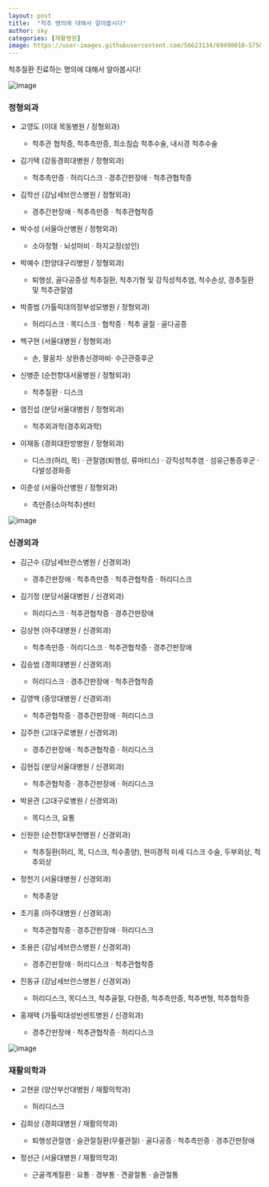 ```yaml
---
layout: post
title:  "척추 명의에 대해서 알아봅시다"
author: sky
categories: [재활병원]
image: https://user-images.githubusercontent.com/56623134/69490010-57583980-0ec4-11ea-8d9d-95b22d9b9132.png
---
```


척추질환 진료하는 명의에 대해서 알아봅시다!


![image](https://user-images.githubusercontent.com/56623134/69490052-1f9dc180-0ec5-11ea-9619-8416634d901c.png)

### 정형외과

- 고영도 (이대 목동병원 / 정형외과)
  - 척추관 협착증, 척추측만증, 최소침습 척추수술, 내시경 척추수술

- 김기택 (강동경희대병원 / 정형외과)
  - 척추측만증 · 허리디스크 · 경추간판장애 · 척추관협착증

- 김학선 (강남세브란스병원 / 정형외과)
  - 경추간판장애 · 척추측만증 · 척추관협착증

- 박수성 (서울아산병원 / 정형외과)
  - 소아정형 · 뇌성마비 · 하지교정(성인)

- 박예수 (한양대구리병원 / 정형외과)
  - 퇴행성, 골다공증성 척추질환, 척추기형 및 강직성척추염, 척수손상, 경추질환 및 척추관절염

- 박종범 (가톨릭대의정부성모병원 / 정형외과)
  - 허리디스크 · 목디스크 · 협착증 · 척추 골절 · 골다공증

- 백구현 (서울대병원 / 정형외과)
  - 손, 팔꿈치· 상완총신경마비· 수근관증후군

- 신병준 (순천향대서울병원 / 정형외과)
  - 척추질환 · 디스크

- 염진섭 (분당서울대병원 / 정형외과)
  - 척추외과학(경추외과학)

- 이재동 (경희대한방병원 / 정형외과)
  - 디스크(허리, 목) · 관절염(퇴행성, 류마티스) · 강직성척추염 · 섬유근통증후군 · 다발성경화증

- 이춘성 (서울아산병원 / 정형외과)
  - 측만증(소아척추)센터



![image](https://user-images.githubusercontent.com/56623134/69489815-cbdda900-0ec1-11ea-9e52-41bbaed45138.png)

### 신경외과

- 김근수 (강남세브란스병원 / 신경외과)
  - 경추간판장애 · 척추측만증 · 척추관협착증 · 허리디스크

- 김기정 (분당서울대병원 / 신경외과)
  - 허리디스크 · 척추관협착증 · 경추간판장애

- 김상현 (아주대병원 / 신경외과)
  - 척추측만증 · 허리디스크 · 척추관협착증 · 경추간판장애

- 김승범 (경희대병원 / 신경외과)
  - 허리디스크 · 경추간판장애 · 척추관협착증

- 김영백 (중앙대병원 / 신경외과)
  - 척추관협착증 · 경추간판장애 · 허리디스크

- 김주한 (고대구로병원 / 신경외과)
  - 경추간판장애 · 척추관협착증 · 허리디스크

- 김현집 (분당서울대병원 / 신경외과)
  - 척추관협착증 · 경추간판장애 · 허리디스크

- 박윤관 (고대구로병원 / 신경외과)
  - 목디스크, 요통

- 신원한 (순천향대부천병원 / 신경외과)
  - 척추질환(허리, 목, 디스크, 척수종양), 현미경적 미세 디스크 수술, 두부외상, 척추외상

- 정천기 (서울대병원 / 신경외과)
  - 척추종양

- 조기홍 (아주대병원 / 신경외과)
  - 척추관협착증 · 경추간판장애 · 허리디스크

- 조용은 (강남세브란스병원 / 신경외과)
  - 경추간판장애 · 허리디스크 · 척추관협착증

- 진동규 (강남세브란스병원 / 신경외과)
  - 허리디스크, 목디스크, 척추골절, 다한증, 척추측만증, 척추변형, 척추협착증

- 홍재택 (가톨릭대성빈센트병원 / 신경외과)
  - 경추간판장애 · 척추관협착증 · 허리디스크


![image](https://user-images.githubusercontent.com/56623134/69489780-4b1ead00-0ec1-11ea-90ec-45d1dae2a23b.png)


### 재활의학과

- 고현윤 (양산부산대병원 / 재활의학과)
  - 허리디스크

- 김희상 (경희대병원 / 재활의학과)
  - 퇴행성관절염 · 슬관절질환(무릎관절) · 골다공증 · 척추측만증 · 경추간판장애

- 정선근 (서울대병원 / 재활의학과)
  - 근골격계질환 · 요통 · 경부통 · 견괄절통 · 슬관절통
